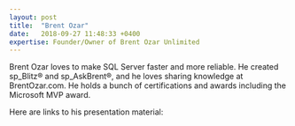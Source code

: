 ```yaml
---
layout: post
title:  "Brent Ozar"
date:   2018-09-27 11:48:33 +0400
expertise: Founder/Owner of Brent Ozar Unlimited
---
```


Brent Ozar loves to make SQL Server faster and more reliable. He created sp_Blitz® and sp_AskBrent®, and he loves sharing knowledge at BrentOzar.com. He holds a bunch of certifications and awards including the Microsoft MVP award. 

Here are links to his presentation material:

